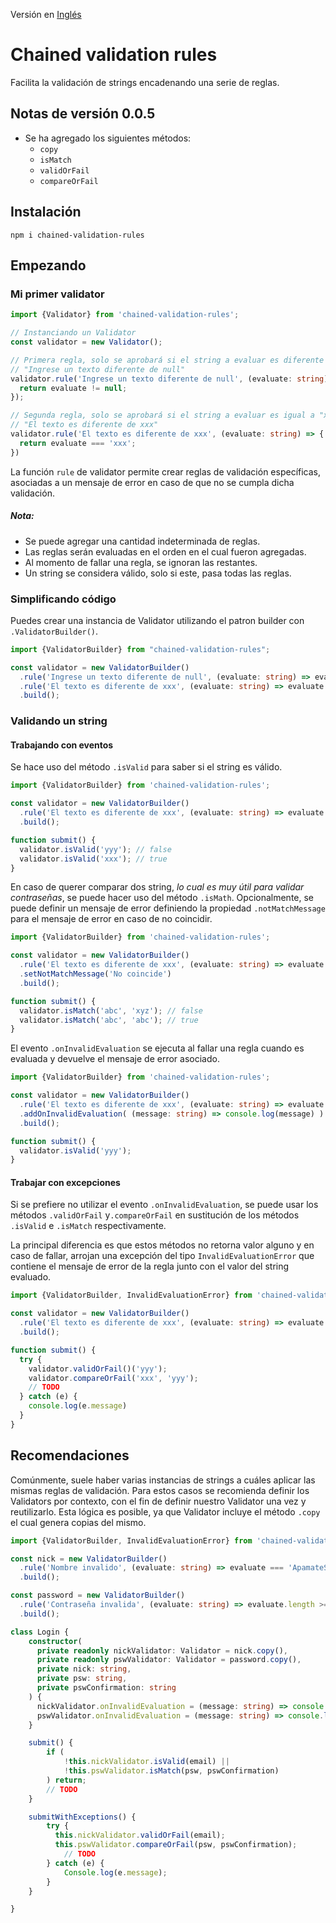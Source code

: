 Versión en [Inglés](../README.md)

# Chained validation rules

Facilita la validación de strings encadenando una serie de reglas.

## Notas de versión 0.0.5
- Se ha agregado los siguientes métodos:
  - `copy`
  - `isMatch`
  - `validOrFail`
  - `compareOrFail`

## Instalación

```shell
npm i chained-validation-rules
```

## Empezando

### Mi primer validator

```typescript
import {Validator} from 'chained-validation-rules';

// Instanciando un Validator
const validator = new Validator();

// Primera regla, solo se aprobará si el string a evaluar es diferente de null, en caso contrario mostrara el mensaje 
// "Ingrese un texto diferente de null"
validator.rule('Ingrese un texto diferente de null', (evaluate: string) => {
  return evaluate != null;
});

// Segunda regla, solo se aprobará si el string a evaluar es igual a "xxx", en caso contrario mostrará el mensaje
// "El texto es diferente de xxx"
validator.rule('El texto es diferente de xxx', (evaluate: string) => {
  return evaluate === 'xxx';
})
```

La función `rule` de validator permite crear reglas de validación específicas, asociadas a un mensaje de error en caso
de que no se cumpla dicha validación.

##### *Nota:*
- Se puede agregar una cantidad indeterminada de reglas.
- Las reglas serán evaluadas en el orden en el cual fueron agregadas.
- Al momento de fallar una regla, se ignoran las restantes.
- Un string se considera válido, solo si este, pasa todas las reglas.

### Simplificando código

Puedes crear una instancia de Validator utilizando el patron builder con `.ValidatorBuilder()`.

```typescript
import {ValidatorBuilder} from "chained-validation-rules";

const validator = new ValidatorBuilder()
  .rule('Ingrese un texto diferente de null', (evaluate: string) => evaluate != 0)
  .rule('El texto es diferente de xxx', (evaluate: string) => evaluate === 'xxx')
  .build();
```

### Validando un string

#### Trabajando con eventos

Se hace uso del método `.isValid` para saber si el string es válido.

```typescript
import {ValidatorBuilder} from 'chained-validation-rules';

const validator = new ValidatorBuilder()
  .rule('El texto es diferente de xxx', (evaluate: string) => evaluate === 'xxx')
  .build();

function submit() {
  validator.isValid('yyy'); // false
  validator.isValid('xxx'); // true
}
```

En caso de querer comparar dos string, *lo cual es muy útil para validar contraseñas*, se puede hacer uso del método
`.isMath`. Opcionalmente, se puede definir un mensaje de error definiendo la propiedad `.notMatchMessage` para el 
mensaje de error en caso de no coincidir.

```typescript
import {ValidatorBuilder} from 'chained-validation-rules';

const validator = new ValidatorBuilder()
  .rule('El texto es diferente de xxx', (evaluate: string) => evaluate === 'xxx')
  .setNotMatchMessage('No coincide')
  .build();

function submit() {
  validator.isMatch('abc', 'xyz'); // false
  validator.isMatch('abc', 'abc'); // true
}
```

El evento `.onInvalidEvaluation` se ejecuta al fallar una regla cuando es evaluada y devuelve el mensaje de error 
asociado.

```typescript
import {ValidatorBuilder} from 'chained-validation-rules';

const validator = new ValidatorBuilder()
  .rule('El texto es diferente de xxx', (evaluate: string) => evaluate === 'xxx')
  .addOnInvalidEvaluation( (message: string) => console.log(message) ) // Solo se ejecuta si falla la validación de alguna regla
  .build();

function submit() {
  validator.isValid('yyy');
}
```

#### Trabajar con excepciones

Si se prefiere no utilizar el evento `.onInvalidEvaluation`, se puede usar los métodos `.validOrFail` y`.compareOrFail` 
en sustitución de los métodos `.isValid` e `.isMatch` respectivamente.

La principal diferencia es que estos métodos no retorna valor alguno y en caso de fallar, arrojan una excepción del tipo
`InvalidEvaluationError` que contiene el mensaje de error de la regla junto con el valor del string evaluado.

```typescript
import {ValidatorBuilder, InvalidEvaluationError} from 'chained-validation-rules';

const validator = new ValidatorBuilder()
  .rule('El texto es diferente de xxx', (evaluate: string) => evaluate === 'xxx')
  .build();

function submit() {
  try {
    validator.validOrFail()('yyy');
    validator.compareOrFail('xxx', 'yyy');
    // TODO
  } catch (e) {
    console.log(e.message)
  }
}
```

## Recomendaciones

Comúnmente, suele haber varias instancias de strings a cuáles aplicar las mismas reglas de validación. Para estos casos
se recomienda definir los Validators por contexto, con el fin de definir nuestro Validator una vez y reutilizarlo. Esta
lógica es posible, ya que Validator incluye el método `.copy` el cual genera copias del mismo.

```typescript
import {ValidatorBuilder, InvalidEvaluationError} from 'chained-validation-rules';

const nick = new ValidatorBuilder()
  .rule('Nombre invalido', (evaluate: string) => evaluate === 'ApamateSoft')
  .build();

const password = new ValidatorBuilder()
  .rule('Contraseña invalida', (evaluate: string) => evaluate.length >= 8 )
  .build();

class Login {
    constructor(
      private readonly nickValidator: Validator = nick.copy(),
      private readonly pswValidator: Validator = password.copy(),
      private nick: string,
      private psw: string,
      private pswConfirmation: string
    ) {
      nickValidator.onInvalidEvaluation = (message: string) => console.log(message);
      pswValidator.onInvalidEvaluation = (message: string) => console.log(message);
    }

    submit() {
        if (
            !this.nickValidator.isValid(email) || 
            !this.pswValidator.isMatch(psw, pswConfirmation)
        ) return;
        // TODO
    }

    submitWithExceptions() {
        try {
          this.nickValidator.validOrFail(email);
          this.pswValidator.compareOrFail(psw, pswConfirmation);
            // TODO
        } catch (e) {
            Console.log(e.message);
        }
    }

}
```